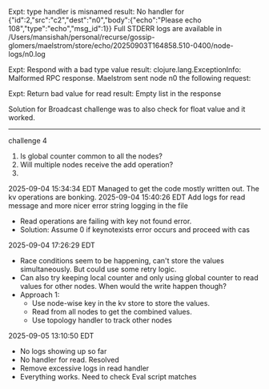 Expt: type handler is misnamed
result: 
No handler for {"id":2,"src":"c2","dest":"n0","body":{"echo":"Please echo 108","type":"echo","msg_id":1}}
Full STDERR logs are available in /Users/mansishah/personal/recurse/gossip-glomers/maelstrom/store/echo/20250903T164858.510-0400/node-logs/n0.log


Expt: Respond with a bad type value
result: clojure.lang.ExceptionInfo: Malformed RPC response. Maelstrom sent node n0 the following request:

Expt: Return bad value for read
result: Empty list in the response

Solution for Broadcast challenge was to also check for float value and it worked.

------
challenge 4
1) Is global counter common to all the nodes?
2) Will multiple nodes receive the add operation?
3) 




2025-09-04 15:34:34 EDT
Managed to get the code mostly written out. The kv operations are bonking.
2025-09-04 15:40:26 EDT Add logs for read message and more nicer error string logging in the file
- Read operations are failing with key not found error.
- Solution: Assume 0 if keynotexists error occurs and proceed with cas

2025-09-04 17:26:29 EDT
- Race conditions seem to be happening, can't store the values simultaneously. But could use some retry logic.
- Can also try keeping local counter and only using global counter to read values for other nodes. When would the write happen though?
- Approach 1:
    - Use node-wise key in the kv store to store the values. 
    - Read from all nodes to get the combined values.
    - Use topology handler to track other nodes


2025-09-05 13:10:50 EDT
- No logs showing up so far
- No handler for read. Resolved
- Remove excessive logs in read handler
- Everything works. Need to check Eval script matches

